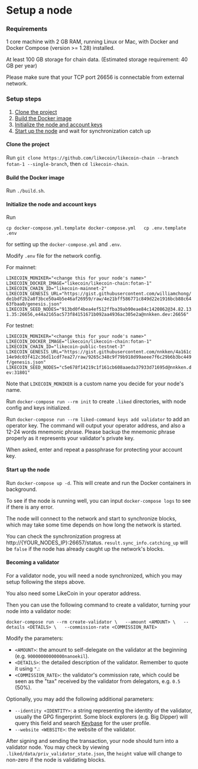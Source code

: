 # Setup a node

### Requirements

1 core machine with 2 GB RAM, running Linux or Mac, with Docker and Docker Compose \(version &gt;= 1.28\) installed.

At least 100 GB storage for chain data. \(Estimated storage requirement: 40 GB per year\)

Please make sure that your TCP port 26656 is connectable from external network.

### Setup steps

1. [Clone the project](https://github.com/likecoin/likecoin-chain/wiki/Setup-LikeCoin-chain-mainnet-node#clone-the-project)
2. [Build the Docker image](https://github.com/likecoin/likecoin-chain/wiki/Setup-LikeCoin-chain-mainnet-node#build-the-docker-image)
3. [Initialize the node and account keys](https://github.com/likecoin/likecoin-chain/wiki/Setup-LikeCoin-chain-mainnet-node#initialize-the-node-and-account-keys)
4. [Start up the node](https://github.com/likecoin/likecoin-chain/wiki/Setup-LikeCoin-chain-mainnet-node#start-up-the-node) and wait for synchronization catch up

#### Clone the project

Run `git clone https://github.com/likecoin/likecoin-chain --branch fotan-1 --single-branch`, then `cd likecoin-chain`.

#### Build the Docker image

Run `./build.sh`.

#### Initialize the node and account keys

Run

`cp docker-compose.yml.template docker-compose.yml  
cp .env.template .env`

for setting up the `docker-compose.yml` and `.env`.

Modify `.env` file for the network config.

For mainnet:

`LIKECOIN_MONIKER="<change this for your node's name>"  
LIKECOIN_DOCKER_IMAGE="likecoin/likecoin-chain:fotan-1"  
LIKECOIN_CHAIN_ID="likecoin-mainnet-2"  
LIKECOIN_GENESIS_URL="https://gist.githubusercontent.com/williamchong/de1bdf2b2a8f3bce50a4b5e46af26959/raw/4e21bff586771c849d22e1916bcb88c6463fbaa0/genesis.json"  
LIKECOIN_SEED_NODES="913bd0f4bea4ef512ffba39ab90eae84c1420862@34.82.131.35:26656,e44a2165ac573f84151671b092aa4936ac305e2a@nnkken.dev:26656"`

For testnet:

`LIKECOIN_MONIKER="<change this for your node's name>"  
LIKECOIN_DOCKER_IMAGE="likecoin/likecoin-chain:fotan-1"  
LIKECOIN_CHAIN_ID="likecoin-public-testnet-3"  
LIKECOIN_GENESIS_URL="https://gist.githubusercontent.com/nnkken/4a161c14e9dc03f412c36d11cdf7ea27/raw/9265c348c9f79b918d99aeee7f6c29b6b3bc449f/genesis.json"  
LIKECOIN_SEED_NODES="c5e678f14219c1f161cb608aaeda37933d71695d@nnkken.dev:31801"`

Note that `LIKECOIN_MONIKER` is a custom name you decide for your node's name.

Run `docker-compose run --rm init` to create `.liked` directories, with node config and keys initialized.

Run `docker-compose run --rm liked-command keys add validator` to add an operator key. The command will output your operator address, and also a 12-24 words mnemonic phrase. Please backup the mnemonic phrase properly as it represents your validator's private key.

When asked, enter and repeat a passphrase for protecting your account key.

#### Start up the node

Run `docker-compose up -d`. This will create and run the Docker containers in background.

To see if the node is running well, you can input `docker-compose logs` to see if there is any error.

The node will connect to the network and start to synchronize blocks, which may take some time depends on how long the network is started.

You can check the synchronization progress at http://{YOUR\_NODES\_IP}:26657/status. `result.sync_info.catching_up` will be `false` if the node has already caught up the network's blocks.

#### Becoming a validator

For a validator node, you will need a node synchronized, which you may setup following the steps above.

You also need some LikeCoin in your operator address.

Then you can use the following command to create a validator, turning your node into a validator node:

`docker-compose run --rm create-validator \  
    --amount <AMOUNT> \  
    --details <DETAILS> \  
    --commission-rate <COMMISSION_RATE>`

Modify the parameters:

* `<AMOUNT>`: the amount to self-delegate on the validator at the beginning \(e.g. `90000000000000nanoekil`\).
* `<DETAILS>`: the detailed description of the validator. Remember to quote it using `"`.:
* `<COMMISSION_RATE>`: the validator's commission rate, which could be seen as the "tax" received by the validator from delegators, e.g. `0.5` \(50%\).

Optionally, you may add the following additional parameters:

* `--identity <IDENTITY>`: a string representing the identity of the validator, usually the GPG fingerprint. Some block explorers \(e.g. Big Dipper\) will query this field and search [Keybase](https://keybase.io/) for the user profile.
* `--website <WEBSITE>`: the website of the validator.

After signing and sending the transaction, your node should turn into a validator node. You may check by viewing `.liked/data/priv_validator_state.json`, the `height` value will change to non-zero if the node is validating blocks.

